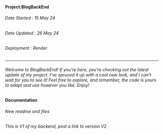 #### Project:BlogBackEnd
###### Date Started : 15 May 24
###### Date Updated : 26 May 24
###### Deployment : Render
---
###### Welcome to BlogBackEnd! If you're here, you're checking out the latest update of my project. I've spruced it up with a cool new look, and I can't wait for you to see it! Feel free to explore, and remember, the code is yours to adapt and use however you like. Enjoy! ######

#### Documentation
###### New readme and files
###### This is V1 of my backend, post a link to version V2
